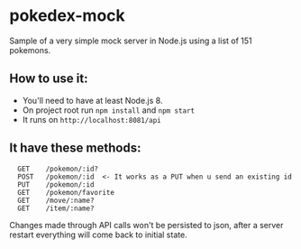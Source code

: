 # pokedex-mock

Sample of a very simple mock server in Node.js using a list of 151 pokemons.

## How to use it:

- You'll need to have at least Node.js 8.
- On project root run `npm install` and `npm start` 
- It runs on `http://localhost:8081/api`

## It have these methods:

```
  GET    /pokemon/:id?
  POST   /pokemon/:id  <- It works as a PUT when u send an existing id
  PUT    /pokemon/:id
  GET    /pokemon/favorite
  GET    /move/:name?
  GET    /item/:name?
```

Changes made through API calls won't be persisted to json, after a server restart everything will come back to initial state.
